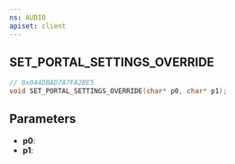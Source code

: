 ```yaml
---
ns: AUDIO
apiset: client
---
```

## SET_PORTAL_SETTINGS_OVERRIDE

```c
// 0x044DBAD7A7FA2BE5
void SET_PORTAL_SETTINGS_OVERRIDE(char* p0, char* p1);
```


## Parameters
* **p0**:
* **p1**: